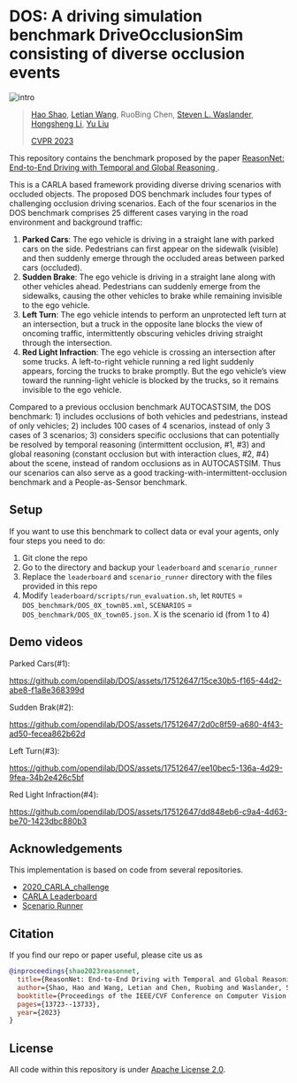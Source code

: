 # DOS: A driving simulation benchmark DriveOcclusionSim consisting of diverse occlusion events
![intro](assets/intro.png)
> [Hao Shao](http://hao-shao.com/), [Letian Wang](https://letianwang0.wixsite.com/myhome), RuoBing Chen, [Steven L. Waslander](https://www.trailab.utias.utoronto.ca/), [Hongsheng Li](http://www.ee.cuhk.edu.hk/~hsli/), [Yu Liu](https://liuyu.us/)
> 
> [CVPR 2023](https://arxiv.org/abs/2305.10507)


This repository contains the benchmark proposed by the paper [ReasonNet: End-to-End Driving with Temporal and Global Reasoning
](https://arxiv.org/abs/2305.10507). 

This is a CARLA based framework providing diverse driving scenarios with occluded objects. The proposed DOS benchmark includes four types of challenging occlusion driving scenarios. Each of the four scenarios in the DOS benchmark comprises 25 different cases varying in the road environment and background traffic:
1. **Parked Cars**: The ego vehicle is driving in a straight lane with parked cars on the side. Pedestrians can first appear on the sidewalk (visible) and then suddenly emerge through the occluded areas between parked cars (occluded).
2. **Sudden Brake**: The ego vehicle is driving in a straight lane along with other vehicles ahead. Pedestrians can suddenly emerge from the sidewalks, causing the other vehicles to brake while remaining invisible to the ego vehicle.
3. **Left Turn**: The ego vehicle intends to perform an unprotected left turn at an intersection, but a truck in the opposite lane blocks the view of oncoming traffic, intermittently obscuring vehicles driving straight through the intersection.
4. **Red Light Infraction**: The ego vehicle is crossing an intersection after some trucks. A left-to-right vehicle running a red light suddenly appears, forcing the trucks to brake promptly. But the ego vehicle’s view toward the running-light vehicle is blocked by the trucks, so it remains invisible to the ego vehicle.

Compared to a previous occlusion benchmark AUTOCASTSIM, the DOS benchmark: 1) includes occlusions of both vehicles and pedestrians, instead of only vehicles; 2) includes 100 cases of 4 scenarios, instead of only 3 cases of 3 scenarios; 3) considers specific occlusions that can potentially be resolved by temporal reasoning (intermittent occlusion, #1, #3) and global reasoning (constant occlusion but with interaction clues, #2, #4) about the scene, instead of random occlusions as in AUTOCASTSIM. Thus our scenarios can also serve as a good tracking-with-intermittent-occlusion benchmark and a People-as-Sensor benchmark.

## Setup
If you want to use this benchmark to collect data or eval your agents, only four steps you need to do:
1. Git clone the repo
2. Go to the directory and backup your `leaderboard` and `scenario_runner`
3. Replace the `leaderboard` and `scenario_runner` directory with the files provided in this repo
4. Modify `leaderboard/scripts/run_evaluation.sh`, let `ROUTES` = `DOS_benchmark/DOS_0X_town05.xml`, `SCENARIOS` = `DOS_benchmark/DOS_0X_town05.json`. X is the scenario id (from 1 to 4)


## Demo videos

Parked Cars(#1):

https://github.com/opendilab/DOS/assets/17512647/15ce30b5-f165-44d2-abe8-f1a8e368399d


Sudden Brak(#2):

https://github.com/opendilab/DOS/assets/17512647/2d0c8f59-a680-4f43-ad50-fecea862b62d


Left Turn(#3):

https://github.com/opendilab/DOS/assets/17512647/ee10bec5-136a-4d29-9fea-34b2e426c5bf


Red Light Infraction(#4):

https://github.com/opendilab/DOS/assets/17512647/dd848eb6-c9a4-4d63-be70-1423dbc880b3



## Acknowledgements
This implementation is based on code from several repositories.
- [2020_CARLA_challenge](https://github.com/bradyz/2020_CARLA_challenge)
- [CARLA Leaderboard](https://github.com/carla-simulator/leaderboard)
- [Scenario Runner](https://github.com/carla-simulator/scenario_runner)

## Citation
If you find our repo or paper useful, please cite us as
```bibtex
@inproceedings{shao2023reasonnet,
  title={ReasonNet: End-to-End Driving with Temporal and Global Reasoning},
  author={Shao, Hao and Wang, Letian and Chen, Ruobing and Waslander, Steven L and Li, Hongsheng and Liu, Yu},
  booktitle={Proceedings of the IEEE/CVF Conference on Computer Vision and Pattern Recognition},
  pages={13723--13733},
  year={2023}
}
```

## License
All code within this repository is under [Apache License 2.0](https://www.apache.org/licenses/LICENSE-2.0).
